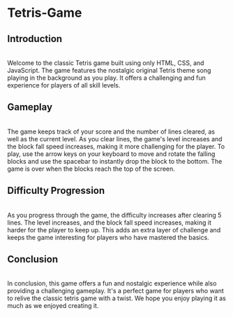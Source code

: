 # Tetris-Game

## Introduction
<br/>Welcome to the classic Tetris game built using only HTML, CSS, and JavaScript. The game features the nostalgic original Tetris theme song playing in the background as you play. It offers a challenging and fun experience for players of all skill levels.

## Gameplay
<br/>The game keeps track of your score and the number of lines cleared, as well as the current level. As you clear lines, the game's level increases and the block fall speed increases, making it more challenging for the player. To play, use the arrow keys on your keyboard to move and rotate the falling blocks and use the spacebar to instantly drop the block to the bottom. The game is over when the blocks reach the top of the screen.

## Difficulty Progression
<br/>As you progress through the game, the difficulty increases after clearing 5 lines. The level increases, and the block fall speed increases, making it harder for the player to keep up. This adds an extra layer of challenge and keeps the game interesting for players who have mastered the basics.

## Conclusion
<br/>In conclusion, this game offers a fun and nostalgic experience while also providing a challenging gameplay. It's a perfect game for players who want to relive the classic tetris game with a twist. We hope you enjoy playing it as much as we enjoyed creating it.




